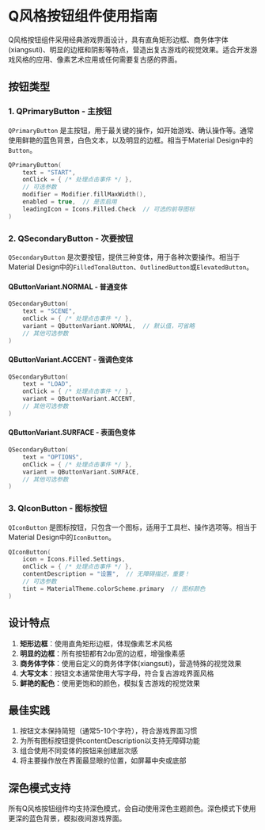 # Q风格按钮组件使用指南

Q风格按钮组件采用经典游戏界面设计，具有直角矩形边框、商务体字体(xiangsuti)、明显的边框和阴影等特点，营造出复古游戏的视觉效果。适合开发游戏风格的应用、像素艺术应用或任何需要复古感的界面。

## 按钮类型

### 1. QPrimaryButton - 主按钮

`QPrimaryButton` 是主按钮，用于最关键的操作，如开始游戏、确认操作等。通常使用鲜艳的蓝色背景，白色文本，以及明显的边框。相当于Material Design中的`Button`。

```kotlin
QPrimaryButton(
    text = "START",
    onClick = { /* 处理点击事件 */ },
    // 可选参数
    modifier = Modifier.fillMaxWidth(),
    enabled = true,  // 是否启用
    leadingIcon = Icons.Filled.Check  // 可选的前导图标
)
```

### 2. QSecondaryButton - 次要按钮

`QSecondaryButton` 是次要按钮，提供三种变体，用于各种次要操作。相当于Material Design中的`FilledTonalButton`、`OutlinedButton`或`ElevatedButton`。

#### QButtonVariant.NORMAL - 普通变体

```kotlin
QSecondaryButton(
    text = "SCENE",
    onClick = { /* 处理点击事件 */ },
    variant = QButtonVariant.NORMAL,  // 默认值，可省略
    // 其他可选参数
)
```

#### QButtonVariant.ACCENT - 强调色变体

```kotlin
QSecondaryButton(
    text = "LOAD",
    onClick = { /* 处理点击事件 */ },
    variant = QButtonVariant.ACCENT,
    // 其他可选参数
)
```

#### QButtonVariant.SURFACE - 表面色变体

```kotlin
QSecondaryButton(
    text = "OPTIONS",
    onClick = { /* 处理点击事件 */ },
    variant = QButtonVariant.SURFACE,
    // 其他可选参数
)
```

### 3. QIconButton - 图标按钮

`QIconButton` 是图标按钮，只包含一个图标，适用于工具栏、操作选项等。相当于Material Design中的`IconButton`。

```kotlin
QIconButton(
    icon = Icons.Filled.Settings,
    onClick = { /* 处理点击事件 */ },
    contentDescription = "设置",  // 无障碍描述，重要！
    // 可选参数
    tint = MaterialTheme.colorScheme.primary  // 图标颜色
)
```

## 设计特点

1. **矩形边框**：使用直角矩形边框，体现像素艺术风格
2. **明显的边框**：所有按钮都有2dp宽的边框，增强像素感
3. **商务体字体**：使用自定义的商务体字体(xiangsuti)，营造特殊的视觉效果
4. **大写文本**：按钮文本通常使用大写字母，符合复古游戏界面风格
5. **鲜艳的配色**：使用更饱和的颜色，模拟复古游戏的视觉效果

## 最佳实践

1. 按钮文本保持简短（通常5-10个字符），符合游戏界面习惯
2. 为所有图标按钮提供contentDescription以支持无障碍功能
3. 组合使用不同变体的按钮来创建层次感
4. 将主要操作放在界面最显眼的位置，如屏幕中央或底部

## 深色模式支持

所有Q风格按钮组件均支持深色模式，会自动使用深色主题颜色。深色模式下使用更深的蓝色背景，模拟夜间游戏界面。 
